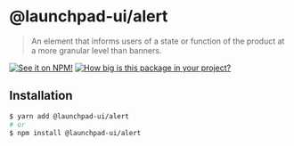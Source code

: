 # @launchpad-ui/alert

> An element that informs users of a state or function of the product at a more granular level than banners.

[![See it on NPM!](https://img.shields.io/npm/v/@launchpad-ui/alert?style=for-the-badge)](https://www.npmjs.com/package/@launchpad-ui/alert)
[![How big is this package in your project?](https://img.shields.io/bundlephobia/minzip/@launchpad-ui/alert?style=for-the-badge)](https://bundlephobia.com/result?p=@launchpad-ui/alert)

## Installation

```sh
$ yarn add @launchpad-ui/alert
# or
$ npm install @launchpad-ui/alert
```
